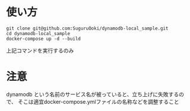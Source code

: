 # 使い方

```
git clone git@github.com:SuguruOoki/dynamodb-local_sample.git
cd dynamodb-local_sample
docker-compose up -d --build
```
上記コマンドを実行するのみ

# 注意

dynamodb という名前のサービス名が被っていると、立ち上げに失敗するので、
そこは適宜docker-compose.ymlファイルの名称などを調整すること
